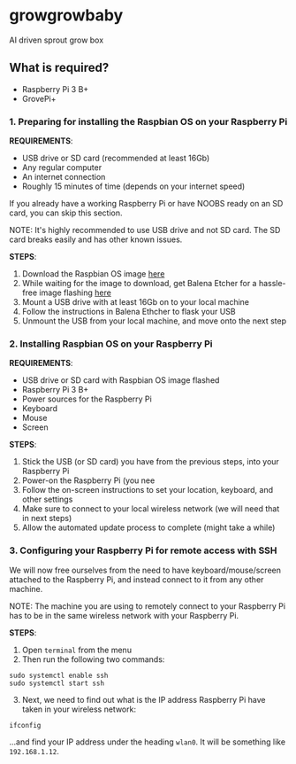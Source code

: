 # growgrowbaby
AI driven sprout grow box

## What is required?

- Raspberry Pi 3 B+
- GrovePi+

### 1. Preparing for installing the Raspbian OS on your Raspberry Pi

**REQUIREMENTS**:

- USB drive or SD card (recommended at least 16Gb)
- Any regular computer
- An internet connection
- Roughly 15 minutes of time (depends on your internet speed)

If you already have a working Raspberry Pi or have NOOBS ready on an SD card, you can skip this section.

NOTE: It's highly recommended to use USB drive and not SD card. The SD card breaks easily and has other known issues. 

**STEPS**:

1) Download the Raspbian OS image [here](https://www.raspberrypi.org/downloads/raspbian/)
2) While waiting for the image to download, get Balena Etcher for a hassle-free image flashing [here](https://www.balena.io/etcher/)
3) Mount a USB drive with at least 16Gb on to your local machine
4) Follow the instructions in Balena Ethcher to flask your USB 
5) Unmount the USB from your local machine, and move onto the next step

### 2. Installing Raspbian OS on your Raspberry Pi

**REQUIREMENTS**:

- USB drive or SD card with Raspbian OS image flashed
- Raspberry Pi 3 B+
- Power sources for the Raspberry Pi
- Keyboard
- Mouse
- Screen

**STEPS**:

1) Stick the USB (or SD card) you have from the previous steps, into your Raspberry Pi
2) Power-on the Raspberry Pi (you nee
3) Follow the on-screen instructions to set your location, keyboard, and other settings
4) Make sure to connect to your local wireless network (we will need that in next steps)
5) Allow the automated update process to complete (might take a while)

### 3. Configuring your Raspberry Pi for remote access with SSH

We will now free ourselves from the need to have keyboard/mouse/screen attached to the Raspberry Pi, and instead connect to it from any other machine. 

NOTE: The machine you are using to remotely connect to your Raspberry Pi has to be in the same wireless network with your Raspberry Pi. 

**STEPS**:

1) Open `terminal` from the menu
2) Then run the following two commands:

```
sudo systemctl enable ssh
sudo systemctl start ssh
```

3) Next, we need to find out what is the IP address Raspberry Pi have taken in your wireless network:

```
ifconfig
```

...and find your IP address under the heading `wlan0`. It will be something like `192.168.1.12`.



